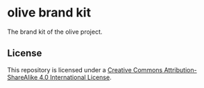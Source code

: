# olive brand kit

The brand kit of the olive project.

## License

This repository is licensed under a [Creative Commons Attribution-ShareAlike 4.0 International License](http://creativecommons.org/licenses/by-sa/4.0/).